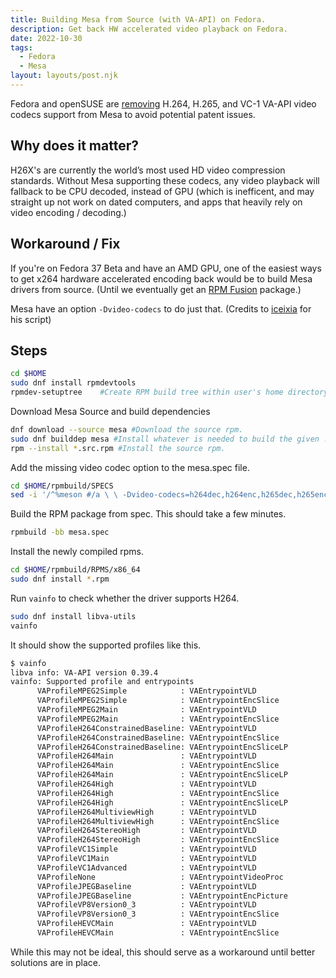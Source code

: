 ```yaml
---
title: Building Mesa from Source (with VA-API) on Fedora.
description: Get back HW accelerated video playback on Fedora.
date: 2022-10-30
tags:
  - Fedora
  - Mesa
layout: layouts/post.njk
---
```


Fedora and openSUSE are [removing](https://linuxiac.com/fedora-and-opensuse-are-dropping-support-for-some-video-codecs/) H.264, H.265, and VC-1 VA-API video codecs support from Mesa to avoid potential patent issues.

## Why does it matter?

H26X's are currently the world’s most used HD video compression standards. Without Mesa supporting these codecs, any video playback will fallback to be CPU decoded, instead of GPU (which is inefficent, and may straight up not work on dated computers, and apps that heavily rely on video encoding / decoding.)

## Workaround / Fix

If you're on Fedora 37 Beta and have an AMD GPU, one of the easiest ways to get x264 hardware accelerated encoding back would be to build Mesa drivers from source. (Until we eventually get an [RPM Fusion](https://bugzilla.rpmfusion.org/show_bug.cgi?id=6426) package.)

Mesa have an option `-Dvideo-codecs` to do just that. (Credits to [iceixia](https://www.reddit.com/user/iceixia/) for his script)

## Steps

```bash
cd $HOME
sudo dnf install rpmdevtools
rpmdev-setuptree 	#Create RPM build tree within user's home directory
```

Download Mesa Source and build dependencies

```bash
dnf download --source mesa #Download the source rpm.
sudo dnf builddep mesa #Install whatever is needed to build the given .src.rpm, .nosrc.rpm or .spec file.
rpm --install *.src.rpm #Install the source rpm.
```

Add the missing video codec option to the mesa.spec file.

```bash
cd $HOME/rpmbuild/SPECS
sed -i '/^%meson #/a \ \ -Dvideo-codecs=h264dec,h264enc,h265dec,h265enc,vc1dec #' mesa.spec
```

Build the RPM package from spec. This should take a few minutes.

```bash
rpmbuild -bb mesa.spec
```

Install the newly compiled rpms.

```bash
cd $HOME/rpmbuild/RPMS/x86_64
sudo dnf install *.rpm
```

Run `vainfo` to check whether the driver supports H264.

```bash
sudo dnf install libva-utils
vainfo
```

It should show the supported profiles like this.

```bash
$ vainfo
libva info: VA-API version 0.39.4
vainfo: Supported profile and entrypoints
      VAProfileMPEG2Simple            :	VAEntrypointVLD
      VAProfileMPEG2Simple            :	VAEntrypointEncSlice
      VAProfileMPEG2Main              :	VAEntrypointVLD
      VAProfileMPEG2Main              :	VAEntrypointEncSlice
      VAProfileH264ConstrainedBaseline:	VAEntrypointVLD
      VAProfileH264ConstrainedBaseline:	VAEntrypointEncSlice
      VAProfileH264ConstrainedBaseline:	VAEntrypointEncSliceLP
      VAProfileH264Main               :	VAEntrypointVLD
      VAProfileH264Main               :	VAEntrypointEncSlice
      VAProfileH264Main               :	VAEntrypointEncSliceLP
      VAProfileH264High               :	VAEntrypointVLD
      VAProfileH264High               :	VAEntrypointEncSlice
      VAProfileH264High               :	VAEntrypointEncSliceLP
      VAProfileH264MultiviewHigh      :	VAEntrypointVLD
      VAProfileH264MultiviewHigh      :	VAEntrypointEncSlice
      VAProfileH264StereoHigh         :	VAEntrypointVLD
      VAProfileH264StereoHigh         :	VAEntrypointEncSlice
      VAProfileVC1Simple              :	VAEntrypointVLD
      VAProfileVC1Main                :	VAEntrypointVLD
      VAProfileVC1Advanced            :	VAEntrypointVLD
      VAProfileNone                   :	VAEntrypointVideoProc
      VAProfileJPEGBaseline           :	VAEntrypointVLD
      VAProfileJPEGBaseline           :	VAEntrypointEncPicture
      VAProfileVP8Version0_3          :	VAEntrypointVLD
      VAProfileVP8Version0_3          :	VAEntrypointEncSlice
      VAProfileHEVCMain               :	VAEntrypointVLD
      VAProfileHEVCMain               :	VAEntrypointEncSlice
```

While this may not be ideal, this should serve as a workaround until better solutions are in place.
